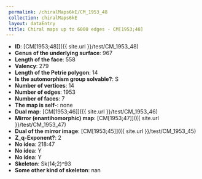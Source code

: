 ```yaml
--- 
 permalink: /chiralMaps6kE/CM_1953_48 
 collection: chiralMaps6kE
 layout: dataEntry
 title: Chiral maps up to 6000 edges - CM[1953;48]
---
```


- **ID**: [CM[1953;48]]({{ site.url }}/test/CM_1953_48)
- **Genus of the underlying surface**: 967
- **Length of the face**: 558
- **Valency**: 279
- **Length of the Petrie polygon**: 14
- **Is the automorphism group solvable?**: S
- **Number of vertices**: 14
- **Number of edges**: 1953
- **Number of faces**: 7
- **The map is self-**: none
- **Dual map**: [CM[1953;46]]({{ site.url }}/test/CM_1953_46)
- **Mirror (enantihomorphic) map**: [CM[1953;47]]({{ site.url }}/test/CM_1953_47)
- **Dual of the mirror image**: [CM[1953;45]]({{ site.url }}/test/CM_1953_45)
- **Z_q-Exponent?**: 2
- **No idea**:  218:47
- **No idea**: Y
- **No idea**: Y
- **Skeleton**: Sk(14;2)^93
- **Some other kind of skeleton**: nan
